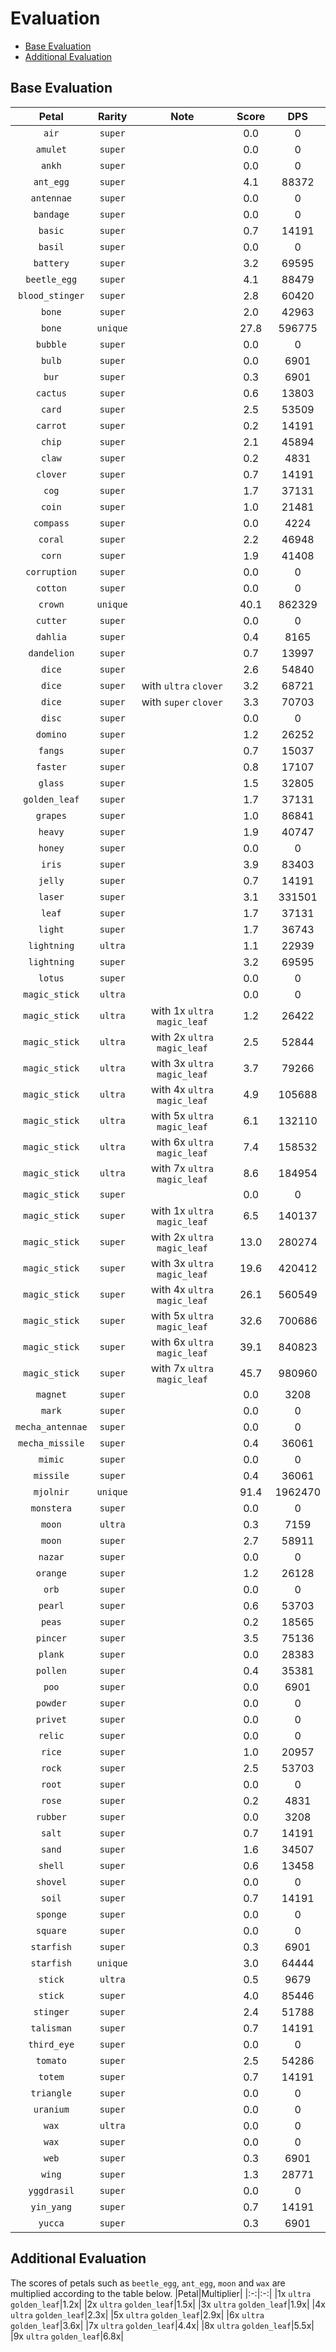 # Evaluation
- [Base Evaluation](#base-evaluation)
- [Additional Evaluation](#additional-evaluation)

## Base Evaluation
|Petal|Rarity|Note|Score|DPS|
|:-:|:-:|:-:|:-:|:-:|
|`air`|`super`||0.0|0|
|`amulet`|`super`||0.0|0|
|`ankh`|`super`||0.0|0|
|`ant_egg`|`super`||4.1|88372|
|`antennae`|`super`||0.0|0|
|`bandage`|`super`||0.0|0|
|`basic`|`super`||0.7|14191|
|`basil`|`super`||0.0|0|
|`battery`|`super`||3.2|69595|
|`beetle_egg`|`super`||4.1|88479|
|`blood_stinger`|`super`||2.8|60420|
|`bone`|`super`||2.0|42963|
|`bone`|`unique`||27.8|596775|
|`bubble`|`super`||0.0|0|
|`bulb`|`super`||0.0|6901|
|`bur`|`super`||0.3|6901|
|`cactus`|`super`||0.6|13803|
|`card`|`super`||2.5|53509|
|`carrot`|`super`||0.2|14191|
|`chip`|`super`||2.1|45894|
|`claw`|`super`||0.2|4831|
|`clover`|`super`||0.7|14191|
|`cog`|`super`||1.7|37131|
|`coin`|`super`||1.0|21481|
|`compass`|`super`||0.0|4224|
|`coral`|`super`||2.2|46948|
|`corn`|`super`||1.9|41408|
|`corruption`|`super`||0.0|0|
|`cotton`|`super`||0.0|0|
|`crown`|`unique`||40.1|862329|
|`cutter`|`super`||0.0|0|
|`dahlia`|`super`||0.4|8165|
|`dandelion`|`super`||0.7|13997|
|`dice`|`super`||2.6|54840|
|`dice`|`super`|with `ultra` `clover`|3.2|68721|
|`dice`|`super`|with `super` `clover`|3.3|70703|
|`disc`|`super`||0.0|0|
|`domino`|`super`||1.2|26252|
|`fangs`|`super`||0.7|15037|
|`faster`|`super`||0.8|17107|
|`glass`|`super`||1.5|32805|
|`golden_leaf`|`super`||1.7|37131|
|`grapes`|`super`||1.0|86841|
|`heavy`|`super`||1.9|40747|
|`honey`|`super`||0.0|0|
|`iris`|`super`||3.9|83403|
|`jelly`|`super`||0.7|14191|
|`laser`|`super`||3.1|331501|
|`leaf`|`super`||1.7|37131|
|`light`|`super`||1.7|36743|
|`lightning`|`ultra`||1.1|22939|
|`lightning`|`super`||3.2|69595|
|`lotus`|`super`||0.0|0|
|`magic_stick`|`ultra`||0.0|0|
|`magic_stick`|`ultra`|with 1x `ultra` `magic_leaf`|1.2|26422|
|`magic_stick`|`ultra`|with 2x `ultra` `magic_leaf`|2.5|52844|
|`magic_stick`|`ultra`|with 3x `ultra` `magic_leaf`|3.7|79266|
|`magic_stick`|`ultra`|with 4x `ultra` `magic_leaf`|4.9|105688|
|`magic_stick`|`ultra`|with 5x `ultra` `magic_leaf`|6.1|132110|
|`magic_stick`|`ultra`|with 6x `ultra` `magic_leaf`|7.4|158532|
|`magic_stick`|`ultra`|with 7x `ultra` `magic_leaf`|8.6|184954|
|`magic_stick`|`super`||0.0|0|
|`magic_stick`|`super`|with 1x `ultra` `magic_leaf`|6.5|140137|
|`magic_stick`|`super`|with 2x `ultra` `magic_leaf`|13.0|280274|
|`magic_stick`|`super`|with 3x `ultra` `magic_leaf`|19.6|420412|
|`magic_stick`|`super`|with 4x `ultra` `magic_leaf`|26.1|560549|
|`magic_stick`|`super`|with 5x `ultra` `magic_leaf`|32.6|700686|
|`magic_stick`|`super`|with 6x `ultra` `magic_leaf`|39.1|840823|
|`magic_stick`|`super`|with 7x `ultra` `magic_leaf`|45.7|980960|
|`magnet`|`super`||0.0|3208|
|`mark`|`super`||0.0|0|
|`mecha_antennae`|`super`||0.0|0|
|`mecha_missile`|`super`||0.4|36061|
|`mimic`|`super`||0.0|0|
|`missile`|`super`||0.4|36061|
|`mjolnir`|`unique`||91.4|1962470|
|`monstera`|`super`||0.0|0|
|`moon`|`ultra`||0.3|7159|
|`moon`|`super`||2.7|58911|
|`nazar`|`super`||0.0|0|
|`orange`|`super`||1.2|26128|
|`orb`|`super`||0.0|0|
|`pearl`|`super`||0.6|53703|
|`peas`|`super`||0.2|18565|
|`pincer`|`super`||3.5|75136|
|`plank`|`super`||0.0|28383|
|`pollen`|`super`||0.4|35381|
|`poo`|`super`||0.0|6901|
|`powder`|`super`||0.0|0|
|`privet`|`super`||0.0|0|
|`relic`|`super`||0.0|0|
|`rice`|`super`||1.0|20957|
|`rock`|`super`||2.5|53703|
|`root`|`super`||0.0|0|
|`rose`|`super`||0.2|4831|
|`rubber`|`super`||0.0|3208|
|`salt`|`super`||0.7|14191|
|`sand`|`super`||1.6|34507|
|`shell`|`super`||0.6|13458|
|`shovel`|`super`||0.0|0|
|`soil`|`super`||0.7|14191|
|`sponge`|`super`||0.0|0|
|`square`|`super`||0.0|0|
|`starfish`|`super`||0.3|6901|
|`starfish`|`unique`||3.0|64444|
|`stick`|`ultra`||0.5|9679|
|`stick`|`super`||4.0|85446|
|`stinger`|`super`||2.4|51788|
|`talisman`|`super`||0.7|14191|
|`third_eye`|`super`||0.0|0|
|`tomato`|`super`||2.5|54286|
|`totem`|`super`||0.7|14191|
|`triangle`|`super`||0.0|0|
|`uranium`|`super`||0.0|0|
|`wax`|`ultra`||0.0|0|
|`wax`|`super`||0.0|0|
|`web`|`super`||0.3|6901|
|`wing`|`super`||1.3|28771|
|`yggdrasil`|`super`||0.0|0|
|`yin_yang`|`super`||0.7|14191|
|`yucca`|`super`||0.3|6901|

## Additional Evaluation
The scores of petals such as `beetle_egg`, `ant_egg`, `moon` and `wax` are multiplied according to the table below.
|Petal|Multiplier|
|:-:|:-:|
|1x `ultra` `golden_leaf`|1.2x|
|2x `ultra` `golden_leaf`|1.5x|
|3x `ultra` `golden_leaf`|1.9x|
|4x `ultra` `golden_leaf`|2.3x|
|5x `ultra` `golden_leaf`|2.9x|
|6x `ultra` `golden_leaf`|3.6x|
|7x `ultra` `golden_leaf`|4.4x|
|8x `ultra` `golden_leaf`|5.5x|
|9x `ultra` `golden_leaf`|6.8x|
